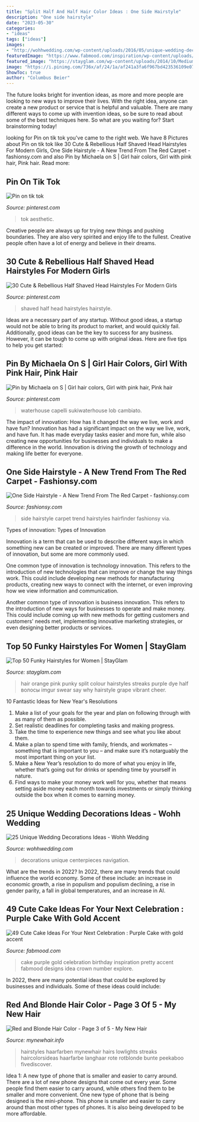 ```yaml
---
title: "Split Half And Half Hair Color Ideas : One Side Hairstyle"
description: "One side hairstyle"
date: "2023-05-30"
categories:
- "ideas"
tags: ["ideas"]
images:
- "http://wohhwedding.com/wp-content/uploads/2016/05/unique-wedding-decorations-centerpieces.jpg"
featuredImage: "https://www.fabmood.com/inspiration/wp-content/uploads/2020/10/cake-idea-4.jpg"
featured_image: "https://stayglam.com/wp-content/uploads/2014/10/Medium-Pink-and-Orange-Hairstyle.jpg"
image: "https://i.pinimg.com/736x/af/24/1a/af241a3fa6f967bd423536109e07f66b.jpg"
ShowToc: true
author: "Columbus Beier"
---
```



The future looks bright for invention ideas, as more and more people are looking to new ways to improve their lives. With the right idea, anyone can create a new product or service that is helpful and valuable. There are many different ways to come up with invention ideas, so be sure to read about some of the best techniques here. So what are you waiting for? Start brainstorming today!

	

		
looking for Pin on tik tok you've came to the right web. We have 8 Pictures about Pin on tik tok like 30 Cute &amp; Rebellious Half Shaved Head Hairstyles For Modern Girls, One Side Hairstyle - A New Trend From The Red Carpet - fashionsy.com and also Pin by Michaela on S | Girl hair colors, Girl with pink hair, Pink hair. Read more:
		
    
## Pin On Tik Tok

<img loading=lazy src="https://i.pinimg.com/736x/af/24/1a/af241a3fa6f967bd423536109e07f66b.jpg" onerror="this.onerror=null;this.src='https://tse4.mm.bing.net/th?id=OIP.QRlyJ3eh6LAqjxQLsaaD7QHaNK&amp;pid=15.1';" alt="Pin on tik tok">

_Source: pinterest.com_

>tok aesthetic. 

	

Creative people are always up for trying new things and pushing boundaries. They are also very spirited and enjoy life to the fullest. Creative people often have a lot of energy and believe in their dreams.

    
## 30 Cute &amp; Rebellious Half Shaved Head Hairstyles For Modern Girls

<img loading=lazy src="https://i.pinimg.com/736x/4c/16/e1/4c16e19b3a979476cf8a50e52e3a9454.jpg" onerror="this.onerror=null;this.src='https://tse4.mm.bing.net/th?id=OIP.e-MqdrK8KrEHf7IAu4Y5SQHaLG&amp;pid=15.1';" alt="30 Cute &amp; Rebellious Half Shaved Head Hairstyles For Modern Girls">

_Source: pinterest.com_

>shaved half head hairstyles hairstyle. 

	

Ideas are a necessary part of any startup. Without good ideas, a startup would not be able to bring its product to market, and would quickly fail. Additionally, good ideas can be the key to success for any business. However, it can be tough to come up with original ideas. Here are five tips to help you get started: 

    
## Pin By Michaela On S | Girl Hair Colors, Girl With Pink Hair, Pink Hair

<img loading=lazy src="https://i.pinimg.com/736x/76/18/dc/7618dc1c9b626cf011094049bacac16d.jpg" onerror="this.onerror=null;this.src='https://tse3.mm.bing.net/th?id=OIP.uAv8zTn-YcHeqpy1xbpQkwHaGN&amp;pid=15.1';" alt="Pin by Michaela on S | Girl hair colors, Girl with pink hair, Pink hair">

_Source: pinterest.com_

>waterhouse capelli sukiwaterhouse lob cambiato. 

	

The impact of innovation: How has it changed the way we live, work and have fun?
Innovation has had a significant impact on the way we live, work, and have fun. It has made everyday tasks easier and more fun, while also creating new opportunities for businesses and individuals to make a difference in the world. Innovation is driving the growth of technology and making life better for everyone.

    
## One Side Hairstyle - A New Trend From The Red Carpet - Fashionsy.com

<img loading=lazy src="https://fashionsy.com/wp-content/uploads/2014/06/one-side-hairstyle.jpg" onerror="this.onerror=null;this.src='https://tse1.mm.bing.net/th?id=OIP.1t9m1eNW52kt_xyRT4eBmwHaKO&amp;pid=15.1';" alt="One Side Hairstyle - A New Trend From The Red Carpet - fashionsy.com">

_Source: fashionsy.com_

>side hairstyle carpet trend hairstyles hairfinder fashionsy via. 

	

Types of innovation:
Types of Innovation

Innovation is a term that can be used to describe different ways in which something new can be created or improved. There are many different types of innovation, but some are more commonly used.

One common type of innovation is technology innovation. This refers to the introduction of new technologies that can improve or change the way things work. This could include developing new methods for manufacturing products, creating new ways to connect with the internet, or even improving how we view information and communication.

Another common type of innovation is business innovation. This refers to the introduction of new ways for businesses to operate and make money. This could include coming up with new methods for getting customers and customers' needs met, implementing innovative marketing strategies, or even designing better products or services.

    
## Top 50 Funky Hairstyles For Women | StayGlam

<img loading=lazy src="https://stayglam.com/wp-content/uploads/2014/10/Medium-Pink-and-Orange-Hairstyle.jpg" onerror="this.onerror=null;this.src='https://tse2.mm.bing.net/th?id=OIP.W11NR0hrHPOQP9ndGHNt6gHaKU&amp;pid=15.1';" alt="Top 50 Funky Hairstyles for Women | StayGlam">

_Source: stayglam.com_

>hair orange pink punky split colour hairstyles streaks purple dye half волосы imgur swear say why hairstyle grape vibrant cheer. 

	

10 Fantastic Ideas for New Year's Resolutions
1. Make a list of your goals for the year and plan on following through with as many of them as possible. 
2. Set realistic deadlines for completing tasks and making progress. 
3. Take the time to experience new things and see what you like about them. 
4. Make a plan to spend time with family, friends, and workmates – something that is important to you – and make sure it’s notarguably the most important thing on your list. 
5. Make a New Year’s resolution to do more of what you enjoy in life, whether that’s going out for drinks or spending time by yourself in nature. 
6. Find ways to make your money work well for you, whether that means setting aside money each month towards investments or simply thinking outside the box when it comes to earning money.

    
## 25 Unique Wedding Decorations Ideas - Wohh Wedding

<img loading=lazy src="http://wohhwedding.com/wp-content/uploads/2016/05/unique-wedding-decorations-centerpieces.jpg" onerror="this.onerror=null;this.src='https://tse3.mm.bing.net/th?id=OIP.BRK2NL509B8BbP5uArzU5QHaE7&amp;pid=15.1';" alt="25 Unique Wedding Decorations Ideas - Wohh Wedding">

_Source: wohhwedding.com_

>decorations unique centerpieces navigation. 

	

What are the trends in 2022?
In 2022, there are many trends that could influence the world economy. Some of these include: an increase in economic growth, a rise in populism and populism declining, a rise in gender parity, a fall in global temperatures, and an increase in AI.

    
## 49 Cute Cake Ideas For Your Next Celebration : Purple Cake With Gold Accent

<img loading=lazy src="https://www.fabmood.com/inspiration/wp-content/uploads/2020/10/cake-idea-4.jpg" onerror="this.onerror=null;this.src='https://tse3.mm.bing.net/th?id=OIP.FgsbViT0dpJlixFWT_aerQHaM0&amp;pid=15.1';" alt="49 Cute Cake Ideas For Your Next Celebration : Purple Cake with gold accent">

_Source: fabmood.com_

>cake purple gold celebration birthday inspiration pretty accent fabmood designs idea crown number explore. 

	

In 2022, there are many potential ideas that could be explored by businesses and individuals. Some of these ideas could include: 

    
## Red And Blonde Hair Color - Page 3 Of 5 - My New Hair

<img loading=lazy src="http://www.mynewhair.info/wp-content/uploads/2014/12/Platinum-Blonde-and-Red-225x300.jpg" onerror="this.onerror=null;this.src='https://tse3.mm.bing.net/th?id=OIP.IedDXkXhzIXrDMky4bhDCQHaJ4&amp;pid=15.1';" alt="Red and Blonde Hair Color - Page 3 of 5 - My New Hair">

_Source: mynewhair.info_

>hairstyles haarfarben mynewhair hairs lowlights streaks haircolorsideas haarfarbe langhaar rote rotblonde bunte peekaboo fivediscover. 

	

Idea 1: A new type of phone that is smaller and easier to carry around.
There are a lot of new phone designs that come out every year. Some people find them easier to carry around, while others find them to be smaller and more convenient. One new type of phone that is being designed is the mini-phone. This phone is smaller and easier to carry around than most other types of phones. It is also being developed to be more affordable.

